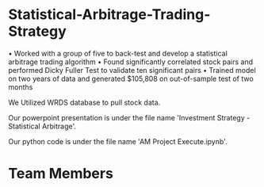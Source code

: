 # Statistical-Arbitrage-Trading-Strategy
• Worked with a group of five to back-test and develop a statistical arbitrage trading algorithm 
• Found significantly correlated stock pairs and performed Dicky Fuller Test to validate ten significant pairs 
• Trained model on two years of data and generated $105,808 on out-of-sample test of two months 

We Utilized WRDS database to pull stock data.

Our powerpoint presentation is under the file name 'Investment Strategy - Statistical Arbitrage'. 

Our python code is under the file name 'AM Project Execute.ipynb'.

# Team Members

